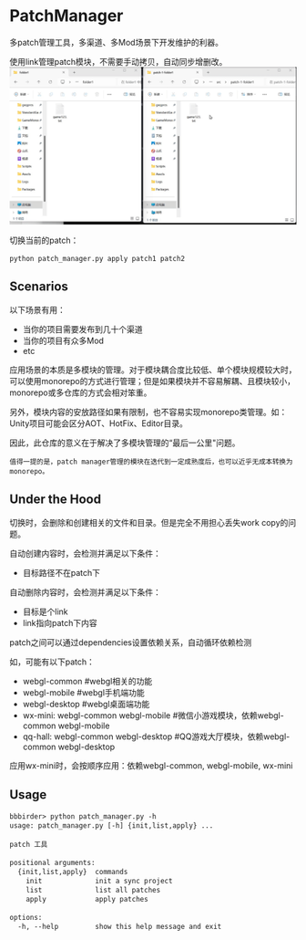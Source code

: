 # PatchManager
多patch管理工具，多渠道、多Mod场景下开发维护的利器。

使用link管理patch模块，不需要手动拷贝，自动同步增删改。
![gif](docs/qgetd-7q4ru.gif)

切换当前的patch：

```shell
python patch_manager.py apply patch1 patch2
```

## Scenarios
以下场景有用：
* 当你的项目需要发布到几十个渠道
* 当你的项目有众多Mod
* etc

应用场景的本质是多模块的管理。对于模块耦合度比较低、单个模块规模较大时，可以使用monorepo的方式进行管理；但是如果模块并不容易解耦、且模块较小，monorepo或多仓库的方式会相对笨重。

另外，模块内容的安放路径如果有限制，也不容易实现monorepo类管理。如：Unity项目可能会区分AOT、HotFix、Editor目录。

因此，此仓库的意义在于解决了多模块管理的“最后一公里"问题。

`
值得一提的是，patch manager管理的模块在迭代到一定成熟度后，也可以近乎无成本转换为monorepo。
`

## Under the Hood

切换时，会删除和创建相关的文件和目录。但是完全不用担心丢失work copy的问题。

自动创建内容时，会检测并满足以下条件：
* 目标路径不在patch下

自动删除内容时，会检测并满足以下条件：
* 目标是个link
* link指向patch下内容

patch之间可以通过dependencies设置依赖关系，自动循环依赖检测

如，可能有以下patch：
* webgl-common #webgl相关的功能
* webgl-mobile #webgl手机端功能
* webgl-desktop #webgl桌面端功能
* wx-mini: webgl-common webgl-mobile #微信小游戏模块，依赖webgl-common webgl-mobile
* qq-hall: webgl-common webgl-desktop #QQ游戏大厅模块，依赖webgl-common webgl-desktop

应用wx-mini时，会按顺序应用：依赖webgl-common, webgl-mobile, wx-mini

## Usage

```shell
bbbirder> python patch_manager.py -h
usage: patch_manager.py [-h] {init,list,apply} ...

patch 工具

positional arguments:
  {init,list,apply}  commands
    init             init a sync project
    list             list all patches
    apply            apply patches

options:
  -h, --help         show this help message and exit
```
